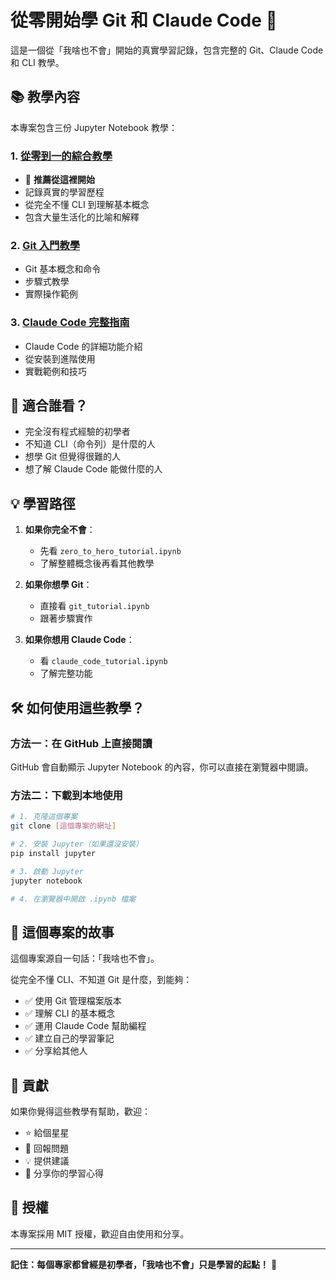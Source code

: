 # 從零開始學 Git 和 Claude Code 🚀

這是一個從「我啥也不會」開始的真實學習記錄，包含完整的 Git、Claude Code 和 CLI 教學。

## 📚 教學內容

本專案包含三份 Jupyter Notebook 教學：

### 1. [從零到一的綜合教學](zero_to_hero_tutorial.ipynb)
- 🌟 **推薦從這裡開始**
- 記錄真實的學習歷程
- 從完全不懂 CLI 到理解基本概念
- 包含大量生活化的比喻和解釋

### 2. [Git 入門教學](git_tutorial.ipynb)
- Git 基本概念和命令
- 步驟式教學
- 實際操作範例

### 3. [Claude Code 完整指南](claude_code_tutorial.ipynb)
- Claude Code 的詳細功能介紹
- 從安裝到進階使用
- 實戰範例和技巧

## 🎯 適合誰看？

- 完全沒有程式經驗的初學者
- 不知道 CLI（命令列）是什麼的人
- 想學 Git 但覺得很難的人
- 想了解 Claude Code 能做什麼的人

## 💡 學習路徑

1. **如果你完全不會**：
   - 先看 `zero_to_hero_tutorial.ipynb`
   - 了解整體概念後再看其他教學

2. **如果你想學 Git**：
   - 直接看 `git_tutorial.ipynb`
   - 跟著步驟實作

3. **如果你想用 Claude Code**：
   - 看 `claude_code_tutorial.ipynb`
   - 了解完整功能

## 🛠 如何使用這些教學？

### 方法一：在 GitHub 上直接閱讀
GitHub 會自動顯示 Jupyter Notebook 的內容，你可以直接在瀏覽器中閱讀。

### 方法二：下載到本地使用
```bash
# 1. 克隆這個專案
git clone [這個專案的網址]

# 2. 安裝 Jupyter（如果還沒安裝）
pip install jupyter

# 3. 啟動 Jupyter
jupyter notebook

# 4. 在瀏覽器中開啟 .ipynb 檔案
```

## 📝 這個專案的故事

這個專案源自一句話：「我啥也不會」。

從完全不懂 CLI、不知道 Git 是什麼，到能夠：
- ✅ 使用 Git 管理檔案版本
- ✅ 理解 CLI 的基本概念
- ✅ 運用 Claude Code 幫助編程
- ✅ 建立自己的學習筆記
- ✅ 分享給其他人

## 🤝 貢獻

如果你覺得這些教學有幫助，歡迎：
- ⭐ 給個星星
- 🐛 回報問題
- 💡 提供建議
- 📝 分享你的學習心得

## 📜 授權

本專案採用 MIT 授權，歡迎自由使用和分享。

---

**記住：每個專家都曾經是初學者，「我啥也不會」只是學習的起點！** 💪
